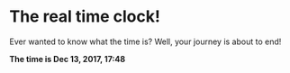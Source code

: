 # The real time clock!

Ever wanted to know what the time is? Well, your journey is about to end!

**The time is Dec 13, 2017, 17:48**